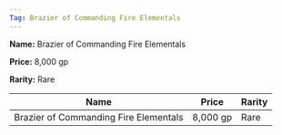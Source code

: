 ```yaml
---
Tag: Brazier of Commanding Fire Elementals
---
```


**Name:** Brazier of Commanding Fire Elementals

**Price:** 8,000 gp

**Rarity:** Rare

| Name     | Price     | Rarity     |
| -------- | --------- | ---------- |
| Brazier of Commanding Fire Elementals | 8,000 gp | Rare |
